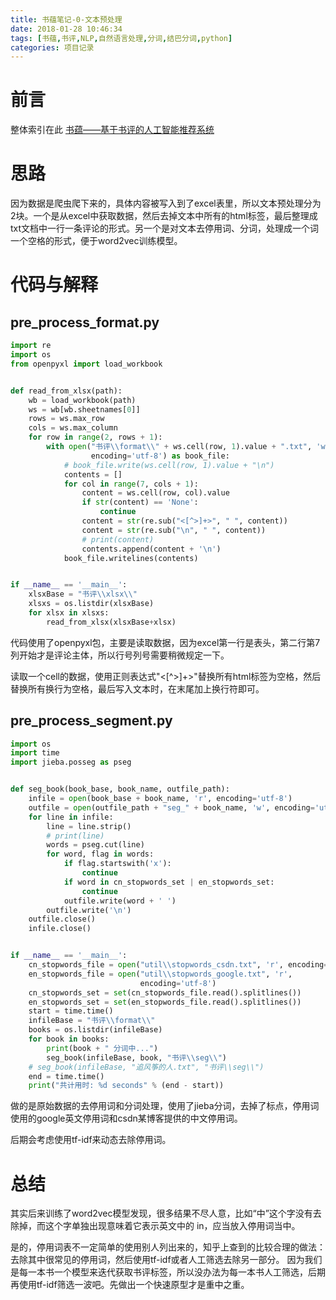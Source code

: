 ```yaml
---
title: 书蕴笔记-0-文本预处理
date: 2018-01-28 10:46:34
tags: [书蕴,书评,NLP,自然语言处理,分词,结巴分词,python]
categories: 项目记录
---
```


# 前言
整体索引在此
[书蕴——基于书评的人工智能推荐系统](/项目记录/2018/01/书蕴——基于书评的人工智能推荐系统/)

# 思路

因为数据是爬虫爬下来的，具体内容被写入到了excel表里，所以文本预处理分为2块。一个是从excel中获取数据，然后去掉文本中所有的html标签，最后整理成txt文档中一行一条评论的形式。另一个是对文本去停用词、分词，处理成一个词一个空格的形式，便于word2vec训练模型。

<!-- more -->

# 代码与解释

## pre_process_format.py
```python
import re
import os
from openpyxl import load_workbook


def read_from_xlsx(path):
    wb = load_workbook(path)
    ws = wb[wb.sheetnames[0]]
    rows = ws.max_row
    cols = ws.max_column
    for row in range(2, rows + 1):
        with open("书评\\format\\" + ws.cell(row, 1).value + ".txt", 'w',
                  encoding='utf-8') as book_file:
            # book_file.write(ws.cell(row, 1).value + "\n")
            contents = []
            for col in range(7, cols + 1):
                content = ws.cell(row, col).value
                if str(content) == 'None':
                    continue
                content = str(re.sub("<[^>]+>", " ", content))
                content = str(re.sub("\n", " ", content))
                # print(content)
                contents.append(content + '\n')
            book_file.writelines(contents)


if __name__ == '__main__':
    xlsxBase = "书评\\xlsx\\"
    xlsxs = os.listdir(xlsxBase)
    for xlsx in xlsxs:
        read_from_xlsx(xlsxBase+xlsx)

```
代码使用了openpyxl包，主要是读取数据，因为excel第一行是表头，第二行第7列开始才是评论主体，所以行号列号需要稍微规定一下。

读取一个cell的数据，使用正则表达式"<[^>]+>"替换所有html标签为空格，然后替换所有换行为空格，最后写入文本时，在末尾加上换行符即可。

## pre_process_segment.py
```python
import os
import time
import jieba.posseg as pseg


def seg_book(book_base, book_name, outfile_path):
    infile = open(book_base + book_name, 'r', encoding='utf-8')
    outfile = open(outfile_path + "seg_" + book_name, 'w', encoding='utf-8')
    for line in infile:
        line = line.strip()
        # print(line)
        words = pseg.cut(line)
        for word, flag in words:
            if flag.startswith('x'):
                continue
            if word in cn_stopwords_set | en_stopwords_set:
                continue
            outfile.write(word + ' ')
        outfile.write('\n')
    outfile.close()
    infile.close()


if __name__ == '__main__':
    cn_stopwords_file = open("util\\stopwords_csdn.txt", 'r', encoding='utf-8')
    en_stopwords_file = open("util\\stopwords_google.txt", 'r',
                             encoding='utf-8')
    cn_stopwords_set = set(cn_stopwords_file.read().splitlines())
    en_stopwords_set = set(en_stopwords_file.read().splitlines())
    start = time.time()
    infileBase = "书评\\format\\"
    books = os.listdir(infileBase)
    for book in books:
        print(book + " 分词中...")
        seg_book(infileBase, book, "书评\\seg\\")
    # seg_book(infileBase, "追风筝的人.txt", "书评\\seg\\")
    end = time.time()
    print("共计用时: %d seconds" % (end - start))
```
做的是原始数据的去停用词和分词处理，使用了jieba分词，去掉了标点，停用词使用的google英文停用词和csdn某博客提供的中文停用词。

后期会考虑使用tf-idf来动态去除停用词。

# 总结
其实后来训练了word2vec模型发现，很多结果不尽人意，比如“中”这个字没有去除掉，而这个字单独出现意味着它表示英文中的 in，应当放入停用词当中。

是的，停用词表不一定简单的使用别人列出来的，知乎上查到的比较合理的做法：去除其中很常见的停用词，然后使用tf-idf或者人工筛选去除另一部分。
因为我们是每一本书一个模型来迭代获取书评标签，所以没办法为每一本书人工筛选，后期再使用tf-idf筛选一波吧。先做出一个快速原型才是重中之重。